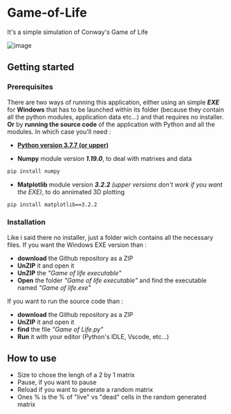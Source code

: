 # Game-of-Life
It's a simple simulation of Conway's Game of Life

![image](https://user-images.githubusercontent.com/52712038/91567111-e529ef00-e944-11ea-9b74-185bbbd47672.png)
## Getting started
### Prerequisites
There are two ways of running this application, either using an simple ***EXE*** for **Windows** that has to be launched within its folder (because they contain all the python modules, application data etc...) and that requires no installer. 
**Or** by **running the source code** of the application with Python and all the modules. In which case you'll need :
- [**Python version 3.7.7 (or upper)**](https://www.python.org/downloads/)

- **Numpy** module version ***1.19.0***, to deal with matrixes and data
```bash
pip install numpy
```
- **Matplotlib** module version ***3.2.2*** *(upper versions don't work if you want the EXE)*, to do annimated 3D plotting 
```bash
pip install matplotlib==3.2.2
```
### Installation
Like i said there no installer, just a folder wich contains all the necessary files.
If you want the Windows EXE version than :
- **download** the Github repository as a ZIP
- **UnZIP** it and open it
- **UnZIP** the *"Game of life executable"*
- **Open** the folder *"Game of life executable"* and find the executable named *"Game of life.exe"*

If you want to run the source code than :
- **download** the Github repository as a ZIP
- **UnZIP** it and open it
- **find** the file *"Game of Life.py"*
- **Run** it with your editor (Python's IDLE, Vscode, etc...)

## How to use 
- Size to chose the lengh of a 2 by 1 matrix
- Pause, if you want to pause
- Reload if you want to generate a random matrix
- Ones % is the % of "live" vs "dead" cells in the random generated matrix
